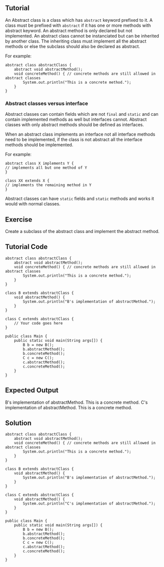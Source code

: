 Tutorial
--------
An Abstract class is a class which has `abstract` keyword prefixed to it. A class must be prefixed with `abstract` if it has one or more methods with abstract keyword. An abstract method is only declared but not implemented.
An abstract class cannot be instanciated but can be inherited by another class. The inheriting class must implement all the abstract methods or else the subclass should also be declared as abstract.

For example:

    abstract class abstractClass { 
        abstract void abstractMethod(); 
        void concreteMethod() { // concrete methods are still allowed in abstract classes 
            System.out.println("This is a concrete method."); 
        } 
    }

### Abstract classes versus interface

Abstract classes can contain fields which are not `final` and `static` and can contain implemented methods as well but interfaces cannot. Abstract classes with only abstract methods should be defined as interfaces.

When an abstract class implements an interface not all interface methods need to be implemented, if the class is not abstract all the interface methods should be implemented.

For example:

    abstract class X implements Y {
    // implements all but one method of Y
    }

    class XX extends X {
    // implements the remaining method in Y
    }

Abstract classes can have `static` fields and `static` methods and works it would with normal classes. 


Exercise
--------

Create a subclass of the abstract class and implement the abstract method.

Tutorial Code
-------------

    abstract class abstractClass { 
        abstract void abstractMethod(); 
        void concreteMethod() { // concrete methods are still allowed in abstract classes 
            System.out.println("This is a concrete method."); 
        } 
    }

    class B extends abstractClass { 
        void abstractMethod() { 
            System.out.println("B's implementation of abstractMethod."); 
        } 
    }

    class C extends abstractClass { 
        // Your code goes here
    }

    public class Main { 
        public static void main(String args[]) { 
            B b = new B(); 
            b.abstractMethod(); 
            b.concreteMethod();
            C c = new C(); 
            c.abstractMethod(); 
            c.concreteMethod();
        } 
    }

Expected Output
---------------

B's implementation of abstractMethod.
This is a concrete method.
C's implementation of abstractMethod.
This is a concrete method.


Solution
--------

    abstract class abstractClass { 
        abstract void abstractMethod(); 
        void concreteMethod() { // concrete methods are still allowed in abstract classes 
            System.out.println("This is a concrete method."); 
        } 
    }

    class B extends abstractClass { 
        void abstractMethod() { 
            System.out.println("B's implementation of abstractMethod."); 
        } 
    }

    class C extends abstractClass { 
        void abstractMethod() { 
            System.out.println("C's implementation of abstractMethod."); 
        } 
    }

    public class Main { 
        public static void main(String args[]) { 
            B b = new B(); 
            b.abstractMethod(); 
            b.concreteMethod();
            C c = new C(); 
            c.abstractMethod(); 
            c.concreteMethod();
        } 
    }

